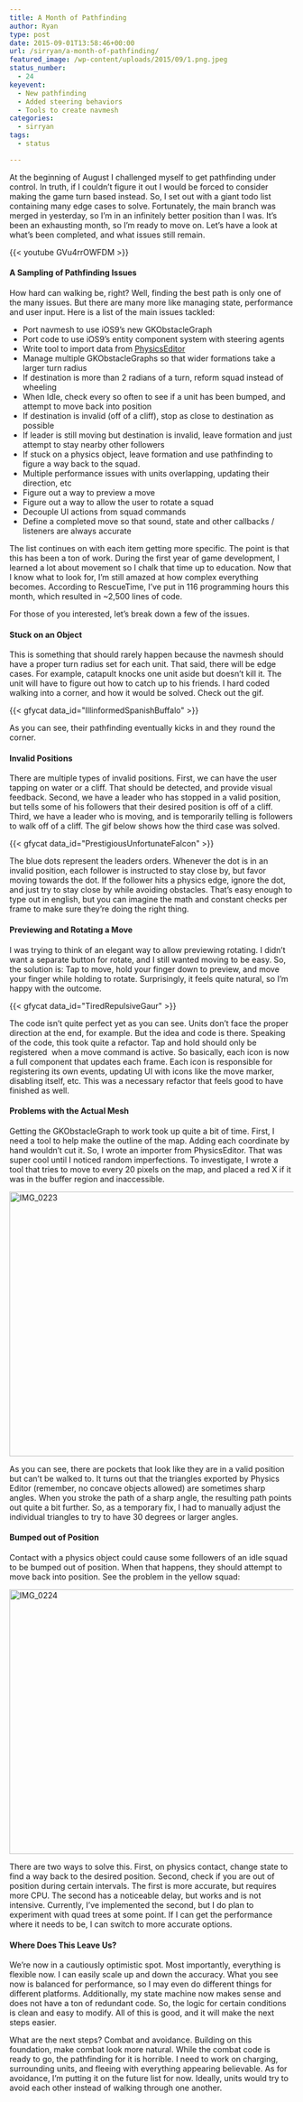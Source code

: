 ```yaml
---
title: A Month of Pathfinding
author: Ryan
type: post
date: 2015-09-01T13:58:46+00:00
url: /sirryan/a-month-of-pathfinding/
featured_image: /wp-content/uploads/2015/09/1.png.jpeg
status_number:
  - 24
keyevent:
  - New pathfinding
  - Added steering behaviors
  - Tools to create navmesh
categories:
  - sirryan
tags:
  - status

---
```

At the beginning of August I challenged myself to get pathfinding under control. In truth, if I couldn&#8217;t figure it out I would be forced to consider making the game turn based instead. So, I set out with a giant todo list containing many edge cases to solve. Fortunately, the main branch was merged in yesterday, so I&#8217;m in an infinitely better position than I was. It&#8217;s been an exhausting month, so I&#8217;m ready to move on. Let&#8217;s have a look at what&#8217;s been completed, and what issues still remain.
<!--more-->

<div class="inlineimg">
  {{< youtube GVu4rrOWFDM >}}
</div>

#### A Sampling of Pathfinding Issues

How hard can walking be, right? Well, finding the best path is only one of the many issues. But there are many more like managing state, performance and user input. Here is a list of the main issues tackled:

  * Port navmesh to use iOS9&#8217;s new GKObstacleGraph
  * Port code to use iOS9&#8217;s entity component system with steering agents
  * Write tool to import data from <a href="https://www.codeandweb.com/physicseditor" target="_blank">PhysicsEditor</a>
  * Manage multiple GKObstacleGraphs so that wider formations take a larger turn radius
  * If destination is more than 2 radians of a turn, reform squad instead of wheeling
  * When Idle, check every so often to see if a unit has been bumped, and attempt to move back into position
  * If destination is invalid (off of a cliff), stop as close to destination as possible
  * If leader is still moving but destination is invalid, leave formation and just attempt to stay nearby other followers
  * If stuck on a physics object, leave formation and use pathfinding to figure a way back to the squad.
  * Multiple performance issues with units overlapping, updating their direction, etc
  * Figure out a way to preview a move
  * Figure out a way to allow the user to rotate a squad
  * Decouple UI actions from squad commands
  * Define a completed move so that sound, state and other callbacks / listeners are always accurate

The list continues on with each item getting more specific. The point is that this has been a ton of work. During the first year of game development, I learned a lot about movement so I chalk that time up to education. Now that I know what to look for, I&#8217;m still amazed at how complex everything becomes. According to RescueTime, I&#8217;ve put in 116 programming hours this month, which resulted in ~2,500 lines of code.

For those of you interested, let&#8217;s break down a few of the issues.

#### Stuck on an Object

This is something that should rarely happen because the navmesh should have a proper turn radius set for each unit. That said, there will be edge cases. For example, catapult knocks one unit aside but doesn&#8217;t kill it. The unit will have to figure out how to catch up to his friends. I hard coded walking into a corner, and how it would be solved. Check out the gif.

<div class="inlineimg">
  {{< gfycat data_id="IllinformedSpanishBuffalo" >}}
</div>

As you can see, their pathfinding eventually kicks in and they round the corner.

#### Invalid Positions

There are multiple types of invalid positions. First, we can have the user tapping on water or a cliff. That should be detected, and provide visual feedback. Second, we have a leader who has stopped in a valid position, but tells some of his followers that their desired position is off of a cliff. Third, we have a leader who is moving, and is temporarily telling is followers to walk off of a cliff. The gif below shows how the third case was solved.

<div class="inlineimg">
  {{< gfycat data_id="PrestigiousUnfortunateFalcon" >}}
</div>

The blue dots represent the leaders orders. Whenever the dot is in an invalid position, each follower is instructed to stay close by, but favor moving towards the dot. If the follower hits a physics edge, ignore the dot, and just try to stay close by while avoiding obstacles. That&#8217;s easy enough to type out in english, but you can imagine the math and constant checks per frame to make sure they&#8217;re doing the right thing.

#### Previewing and Rotating a Move

I was trying to think of an elegant way to allow previewing rotating. I didn&#8217;t want a separate button for rotate, and I still wanted moving to be easy. So, the solution is: Tap to move, hold your finger down to preview, and move your finger while holding to rotate. Surprisingly, it feels quite natural, so I&#8217;m happy with the outcome.

<div class="inlineimg">
  {{< gfycat data_id="TiredRepulsiveGaur" >}}
</div>

The code isn&#8217;t quite perfect yet as you can see. Units don&#8217;t face the proper direction at the end, for example. But the idea and code is there. Speaking of the code, this took quite a refactor. Tap and hold should only be registered  when a move command is active. So basically, each icon is now a full component that updates each frame. Each icon is responsible for registering its own events, updating UI with icons like the move marker, disabling itself, etc. This was a necessary refactor that feels good to have finished as well.

#### Problems with the Actual Mesh

Getting the GKObstacleGraph to work took up quite a bit of time. First, I need a tool to help make the outline of the map. Adding each coordinate by hand wouldn&#8217;t cut it. So, I wrote an importer from PhysicsEditor. That was super cool until I noticed random imperfections. To investigate, I wrote a tool that tries to move to every 20 pixels on the map, and placed a red X if it was in the buffer region and inaccessible.

<div class="inlineimg">
  <img class="alignnone size-large wp-image-2296" src="/wp-content/uploads/2015/08/IMG_0223.jpg" alt="IMG_0223" width="625" height="469" />
</div>

As you can see, there are pockets that look like they are in a valid position but can&#8217;t be walked to. It turns out that the triangles exported by Physics Editor (remember, no concave objects allowed) are sometimes sharp angles. When you stroke the path of a sharp angle, the resulting path points out quite a bit further. So, as a temporary fix, I had to manually adjust the individual triangles to try to have 30 degrees or larger angles.

#### Bumped out of Position

Contact with a physics object could cause some followers of an idle squad to be bumped out of position. When that happens, they should attempt to move back into position. See the problem in the yellow squad:

<div class="inlineimg">
  <img class="alignnone size-large wp-image-2299" src="/wp-content/uploads/2015/08/IMG_0224.jpg" alt="IMG_0224" width="625" height="469" />
</div>

There are two ways to solve this. First, on physics contact, change state to find a way back to the desired position. Second, check if you are out of position during certain intervals. The first is more accurate, but requires more CPU. The second has a noticeable delay, but works and is not intensive. Currently, I&#8217;ve implemented the second, but I do plan to experiment with quad trees at some point. If I can get the performance where it needs to be, I can switch to more accurate options.

#### Where Does This Leave Us?

We&#8217;re now in a cautiously optimistic spot. Most importantly, everything is flexible now. I can easily scale up and down the accuracy. What you see now is balanced for performance, so I may even do different things for different platforms. Additionally, my state machine now makes sense and does not have a ton of redundant code. So, the logic for certain conditions is clean and easy to modify. All of this is good, and it will make the next steps easier.

What are the next steps? Combat and avoidance. Building on this foundation, make combat look more natural. While the combat code is ready to go, the pathfinding for it is horrible. I need to work on charging, surrounding units, and fleeing with everything appearing believable. As for avoidance, I&#8217;m putting it on the future list for now. Ideally, units would try to avoid each other instead of walking through one another.